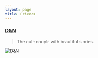 ```yaml
---
layout: page
title: Friends
---
```


### [D&N](http://dd.bingyan.net) 
>The cute couple with beautiful stories.

![D&N](http://dd.bingyan.net/content/images/2016/04/abcover.jpg)
